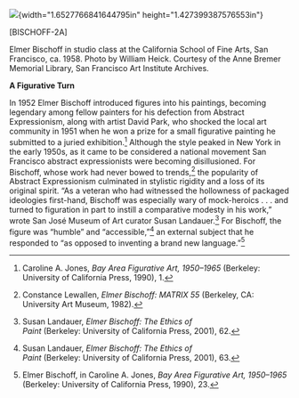 ![](media/image1.png){width="1.6527766841644795in" height="1.427399387576553in"}

\[BISCHOFF-2A\]

Elmer Bischoff in studio class at the California School of Fine Arts, San Francisco, ca. 1958. Photo by William Heick. Courtesy of the Anne Bremer Memorial Library, San Francisco Art Institute Archives.

**A Figurative Turn**

In 1952 Elmer Bischoff introduced figures into his paintings, becoming legendary among fellow painters for his defection from Abstract Expressionism, along with artist David Park, who shocked the local art community in 1951 when he won a prize for a small figurative painting he submitted to a juried exhibition.[^1] Although the style peaked in New York in the early 1950s, as it came to be considered a national movement San Francisco abstract expressionists were becoming disillusioned. For Bischoff, whose work had never bowed to trends,[^2] the popularity of Abstract Expressionism culminated in stylistic rigidity and a loss of its original spirit. “As a veteran who had witnessed the hollowness of packaged ideologies first-hand, Bischoff was especially wary of mock-heroics . . . and turned to figuration in part to instill a comparative modesty in his work,” wrote San José Museum of Art curator Susan Landauer.[^3] For Bischoff, the figure was “humble” and “accessible,”[^4] an external subject that he responded to “as opposed to inventing a brand new language.”[^5]

[^1]: Caroline A. Jones, *Bay Area Figurative Art, 1950–1965* (Berkeley: University of California Press, 1990), 1.

[^2]: Constance Lewallen, *Elmer Bischoff: MATRIX 55* (Berkeley, CA: University Art Museum, 1982).

[^3]: Susan Landauer, *Elmer Bischoff: The Ethics of Paint* (Berkeley: University of California Press, 2001), 62.

[^4]: Susan Landauer, *Elmer Bischoff: The Ethics of Paint* (Berkeley: University of California Press, 2001), 63.

[^5]: Elmer Bischoff, in Caroline A. Jones, *Bay Area Figurative Art, 1950–1965* (Berkeley: University of California Press, 1990), 23.
